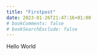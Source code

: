 ```yaml
---
title: "Firstpost"
date: 2023-01-26T21:47:16+01:00
# bookComments: false
# bookSearchExclude: false
---
```


Hello World
